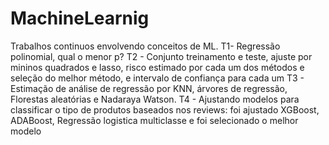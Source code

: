 # MachineLearnig
 Trabalhos continuos envolvendo conceitos de ML.
 T1- Regressão polinomial, qual o menor p?
 T2 - Conjunto treinamento e teste, ajuste por mininos quadrados e lasso, risco estimado por cada um dos métodos e seleção do melhor método, e intervalo de confiança para cada um
 T3 - Estimação de análise de regressão por KNN, árvores de regressão, Florestas aleatórias e Nadaraya Watson.
 T4 - Ajustando modelos para classificar o tipo de produtos baseados nos reviews: foi ajustado XGBoost, ADABoost, Regressão logistica multiclasse e foi selecionado o melhor modelo

